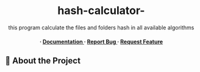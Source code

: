 <div align='center'>

<h1>hash-calculator-</h1>
<p>this program calculate the files and folders hash in all available algorithms</p>

<h4> <span> · </span> <a href="https://github.com/Amr-Khaled-Ahmed/hash-calculator-/blob/master/README.md"> Documentation </a> <span> · </span> <a href="https://github.com/Amr-Khaled-Ahmed/hash-calculator-/issues"> Report Bug </a> <span> · </span> <a href="https://github.com/Amr-Khaled-Ahmed/hash-calculator-/issues"> Request Feature </a> </h4>


</div>

## :star2: About the Project
